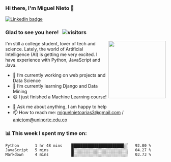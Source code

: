 ### Hi there, I'm Miguel Nieto 👋

<a href="https://linkedin.com/in/miguelnietoa/" target="_blank" rel="noopener noreferrer">
  <img src="https://img.shields.io/badge/-LinkedIn-0e76a8?style=flat-square&logo=Linkedin&logoColor=white" alt="Linkedin badge">
</a>
<!-- [![Website Badge](https://img.shields.io/badge/Website-3b5998?style=flat-square&logo=google-chrome&logoColor=white)](#notavailablenow#) 

<img src="https://i.imgur.com/tbrLrt5.gif" width=400 alt="Coding GIF" align="right"/>
-->


### Glad to see you here! &nbsp; ![visitors](https://visitor-badge.glitch.me/badge?page_id=miguelnietoa.miguelnietoa)
<img src="https://github-readme-stats.vercel.app/api?username=miguelnietoa&show_icons=true&hide_border=true&&count_private=true&include_all_commits=true&theme=tokyonight" height="180em" align="right"/> 
I'm still a college student, lover of tech and science. Lately, the world of Artificial Intelligence (AI) is getting me very excited.
I have experience with Python, JavaScript and Java.


- 🔭 I’m currently working on web projects and Data Science
- 🌱 I’m currently learning Django and Data Mining 
- 😄 I just finished a Machine Learning course! 
<!-- 
- 👯 I’m looking to collaborate on ... 
- 🤔 I’m looking for help with ...
-->
- 💬 Ask me about anything, I am happy to help
- 📫 How to reach me: miguelnietoarias3@gmail.com / anietom@uninorte.edu.co
<!--

- ⚡ Fun fact: ...
-->

### 📊 This week I spent my time on:
<!--START_SECTION:waka-->
```text
Python       1 hr 48 mins    ███████████████████████░░   92.00 % 
JavaScript   5 mins          █░░░░░░░░░░░░░░░░░░░░░░░░   04.27 % 
Markdown     4 mins          █░░░░░░░░░░░░░░░░░░░░░░░░   03.73 % 
```
<!--END_SECTION:waka-->

<!--
### 📈 My GitHub Stats:

<img src="https://github-readme-stats.vercel.app/api?username=miguelnietoa&show_icons=true&hide_border=true&&count_private=true&include_all_commits=true&theme=tokyonight" height="180em"/> 
&nbsp; <img src="https://github-readme-stats.vercel.app/api/top-langs/?username=miguelnietoa&layout=compact&theme=tokyonight&hide_border=true" height="180em"/> 
-->


